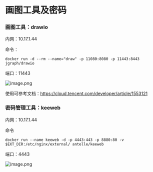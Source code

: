 # 画图工具及密码

### 画图工具：drawio

内网：10.17.1.44

命令：

```
docker run -d --rm --name="draw" -p 11080:8080 -p 11443:8443 jgraph/drawio
```

端口：11443

![image.png](https://cdn.nlark.com/yuque/0/2020/png/1143489/1593998150510-31d4d833-81e4-43d2-9fb8-27b313b64af3.png)

使用可参考文档：https://cloud.tencent.com/developer/article/1553121

### 密码管理工具：keeweb

内网：10.17.1.44

命令

```
docker run --name keeweb -d -p 4443:443 -p 8880:80 -v $EXT_DIR:/etc/nginx/external/ antelle/keeweb
```

端口：4443

![image.png](https://cdn.nlark.com/yuque/0/2020/png/1143489/1593999794143-94f2bef9-0d1e-477b-b689-cf84559a5da5.png)